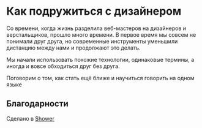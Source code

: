# Как подружиться c дизайнером

Со времени, когда жизнь разделила веб-мастеров на дизайнеров и верстальщиков, прошло много времени. В первое время мы совсем не понимали друг друга, но современные инструменты уменьшили дистанцию между нами и продолжают это делать.

Мы начали использовать похожие технологии, одинаковые термины, а иногда и вовсе обходиться друг без друга.

Поговорим о том, как стать ещё ближе и научиться говорить на одном языке

## Благодарности

Сделано в [Shower](https://github.com/shower/shower)
